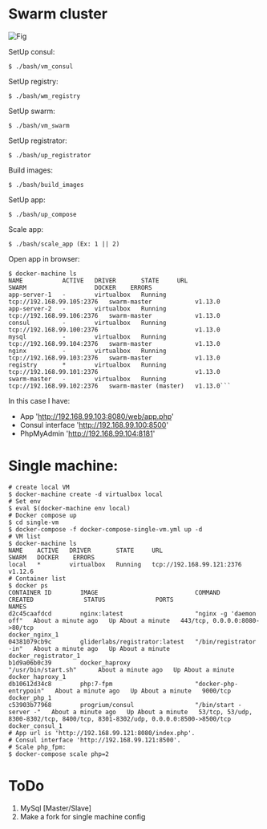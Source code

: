 # Swarm cluster

![Fig](https://github.com/movercenco/docker/blob/master/fig.png)

SetUp consul:
```
$ ./bash/vm_consul
```

SetUp registry:
```
$ ./bash/wm_registry
```

SetUp swarm:
```
$ ./bash/vm_swarm
```

SetUp registrator:
```
$ ./bash/up_registrator
```

Build images:
```
$ ./bash/build_images
```

SetUp app:
```
$ ./bash/up_compose
```

Scale app:
```
$ ./bash/scale_app (Ex: 1 || 2)
```

Open app in browser:
```
$ docker-machine ls
NAME           ACTIVE   DRIVER       STATE     URL                         SWARM                   DOCKER    ERRORS
app-server-1   -        virtualbox   Running   tcp://192.168.99.105:2376   swarm-master            v1.13.0
app-server-2   -        virtualbox   Running   tcp://192.168.99.106:2376   swarm-master            v1.13.0
consul         -        virtualbox   Running   tcp://192.168.99.100:2376                           v1.13.0
mysql          -        virtualbox   Running   tcp://192.168.99.104:2376   swarm-master            v1.13.0
nginx          -        virtualbox   Running   tcp://192.168.99.103:2376   swarm-master            v1.13.0
registry       *        virtualbox   Running   tcp://192.168.99.101:2376                           v1.13.0
swarm-master   -        virtualbox   Running   tcp://192.168.99.102:2376   swarm-master (master)   v1.13.0```
```

In this case I have:
- App 'http://192.168.99.103:8080/web/app.php'
- Consul interface 'http://192.168.99.100:8500'
- PhpMyAdmin 'http://192.168.99.104:8181'

# Single machine:

```
# create local VM
$ docker-machine create -d virtualbox local
# Set env
$ eval $(docker-machine env local)
# Docker compose up
$ cd single-vm
$ docker-compose -f docker-compose-single-vm.yml up -d
# VM list
$ docker-machine ls
NAME    ACTIVE   DRIVER       STATE     URL                         SWARM   DOCKER    ERRORS
local   *        virtualbox   Running   tcp://192.168.99.121:2376           v1.12.6
# Container list
$ docker ps
CONTAINER ID        IMAGE                           COMMAND                  CREATED              STATUS              PORTS                                                                            NAMES
d2c45caafdcd        nginx:latest                    "nginx -g 'daemon off"   About a minute ago   Up About a minute   443/tcp, 0.0.0.0:8080->80/tcp                                                    docker_nginx_1
04381079cb9c        gliderlabs/registrator:latest   "/bin/registrator -in"   About a minute ago   Up About a minute                                                                                    docker_registrator_1
b1d9a06b0c39        docker_haproxy                  "/usr/bin/start.sh"      About a minute ago   Up About a minute                                                                                    docker_haproxy_1
db10612d34c8        php:7-fpm                       "docker-php-entrypoin"   About a minute ago   Up About a minute   9000/tcp                                                                         docker_php_1
c53903b77968        progrium/consul                 "/bin/start -server -"   About a minute ago   Up About a minute   53/tcp, 53/udp, 8300-8302/tcp, 8400/tcp, 8301-8302/udp, 0.0.0.0:8500->8500/tcp   docker_consul_1
# App url is 'http://192.168.99.121:8080/index.php'.
# Consul interface 'http://192.168.99.121:8500'.
# Scale php_fpm:
$ docker-compose scale php=2
```

# ToDo

1. MySql [Master/Slave]
2. Make a fork for single machine config
